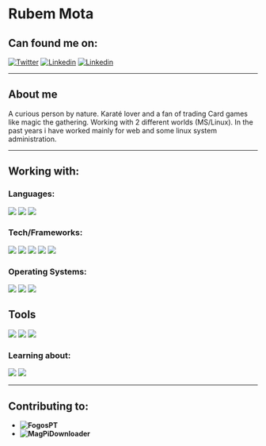 # Rubem Mota

## Can found me on:
[![Twitter](https://img.shields.io/badge/twitter-gray?logo=twitter&style=for-the-badge)](https://twitter.com/rubemlrm)
[![Linkedin](https://img.shields.io/badge/linked-gray?logo=linkedin&style=for-the-badge)](https://www.linkedin.com/in/rubemlrm)
[![Linkedin](https://img.shields.io/badge/gmail-gray?logo=gmail&style=for-the-badge)](mailto:rubemmota89@gmail.com)

---

## About me

A curious person by nature. Karaté lover and a fan of trading Card games like magic the gathering. Working with 2 different worlds (MS/Linux). In the past years i have worked mainly for web and some linux system administration.

---
## Working with:

### Languages:
![](https://img.shields.io/badge/php-gray?color=grey&logo=php&style=for-the-badge) 
![](https://img.shields.io/badge/javascript-gray?color=grey&logo=Javascript&style=for-the-badge)
![](https://img.shields.io/badge/C%23-gray?color=grey&logo=c-sharp&style=for-the-badge)

### Tech/Frameworks:

![](https://img.shields.io/badge/WCF-gray?color=grey&logo=.Net&style=for-the-badge) 
![](https://img.shields.io/badge/Laravel-gray?color=grey&logo=Laravel&style=for-the-badge) 
![](https://img.shields.io/badge/Vuejs-gray?color=grey&logo=Vue.js&style=for-the-badge) 
![](https://img.shields.io/badge/MariaDB-gray?color=grey&logo=mariadb&style=for-the-badge) 
![](https://img.shields.io/badge/MSSql-gray?color=grey&logo=Microsoft-SQL-Server&style=for-the-badge)

### Operating Systems:

![](https://img.shields.io/badge/CentOS-gray?color=grey&logo=CentOS&style=for-the-badge) 
![](https://img.shields.io/badge/Debian-gray?color=grey&logo=Debian&style=for-the-badge) 
![](https://img.shields.io/badge/Windows%20Server-gray?color=grey&logo=Microsoft&style=for-the-badge)  

## Tools
![](https://img.shields.io/badge/Visual%20Studio-gray?color=grey&logo=Visual-Studio&style=for-the-badge) 
![](https://img.shields.io/badge/Git-gray?color=grey&logo=Git&style=for-the-badge) 
![](https://img.shields.io/badge/Apache-gray?color=grey&logo=apache&style=for-the-badge)


### Learning about: 
![](https://img.shields.io/badge/Ansible-gray?color=grey&logo=ansible&style=for-the-badge) ![](https://img.shields.io/badge/GithubActions-gray?color=grey&logo=github-actions&style=for-the-badge)


---
## Contributing to:

- **![FogosPT](https://github.com/FogosPT/fogospt)** 
- **![MagPiDownloader](https://github.com/joergi/MagPiDownloader)**
